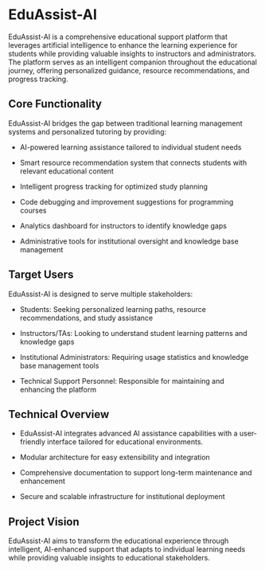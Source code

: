 # EduAssist-AI

EduAssist-AI is a comprehensive educational support platform that leverages artificial intelligence to enhance the learning experience for students while providing valuable insights to instructors and administrators. The platform serves as an intelligent companion throughout the educational journey, offering personalized guidance, resource recommendations, and progress tracking.

## Core Functionality
EduAssist-AI bridges the gap between traditional learning management systems and personalized tutoring by providing:

- AI-powered learning assistance tailored to individual student needs

- Smart resource recommendation system that connects students with relevant educational content

- Intelligent progress tracking for optimized study planning

- Code debugging and improvement suggestions for programming courses

- Analytics dashboard for instructors to identify knowledge gaps

- Administrative tools for institutional oversight and knowledge base management

## Target Users
EduAssist-AI is designed to serve multiple stakeholders:

- Students: Seeking personalized learning paths, resource recommendations, and study assistance

- Instructors/TAs: Looking to understand student learning patterns and knowledge gaps

- Institutional Administrators: Requiring usage statistics and knowledge base management tools

- Technical Support Personnel: Responsible for maintaining and enhancing the platform

## Technical Overview
- EduAssist-AI integrates advanced AI assistance capabilities with a user-friendly interface tailored for educational environments.

- Modular architecture for easy extensibility and integration

- Comprehensive documentation to support long-term maintenance and enhancement

- Secure and scalable infrastructure for institutional deployment


## Project Vision
EduAssist-AI aims to transform the educational experience through intelligent, AI-enhanced support that adapts to individual learning needs while providing valuable insights to educational stakeholders.
